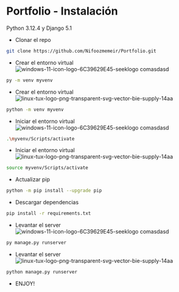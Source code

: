 # Portfolio - Instalación
Python 3.12.4 y Django 5.1

- Clonar el repo
```sh
git clone https://github.com/Nifoozmemeir/Portfolio.git
```
- Crear el entorno virtual ![windows-11-icon-logo-6C39629E45-seeklogo comasdasd](https://github.com/user-attachments/assets/3439ac37-728a-48fa-8d6f-8057f07e79fa)
```sh 
py -m venv myvenv
```
- Crear el entorno virtual ![linux-tux-logo-png-transparent-svg-vector-bie-supply-14aa](https://github.com/user-attachments/assets/bbc3c437-0056-4892-9986-ef2832156535)
```sh 
python -m venv myvenv
```
- Iniciar el entorno virtual ![windows-11-icon-logo-6C39629E45-seeklogo comasdasd](https://github.com/user-attachments/assets/3439ac37-728a-48fa-8d6f-8057f07e79fa)
```sh
.\myvenv/Scripts/activate
```
- Iniciar el entorno virtual ![linux-tux-logo-png-transparent-svg-vector-bie-supply-14aa](https://github.com/user-attachments/assets/bbc3c437-0056-4892-9986-ef2832156535)
```sh
source myvenv/Scripts/activate
```
- Actualizar pip
```sh
python -m pip install --upgrade pip
```
- Descargar dependencias
```sh
pip install -r requirements.txt
```
- Levantar el server ![windows-11-icon-logo-6C39629E45-seeklogo comasdasd](https://github.com/user-attachments/assets/3439ac37-728a-48fa-8d6f-8057f07e79fa)
```sh
py manage.py runserver
```
- Levantar el server ![linux-tux-logo-png-transparent-svg-vector-bie-supply-14aa](https://github.com/user-attachments/assets/bbc3c437-0056-4892-9986-ef2832156535)
```sh
python manage.py runserver
```

- ENJOY!
